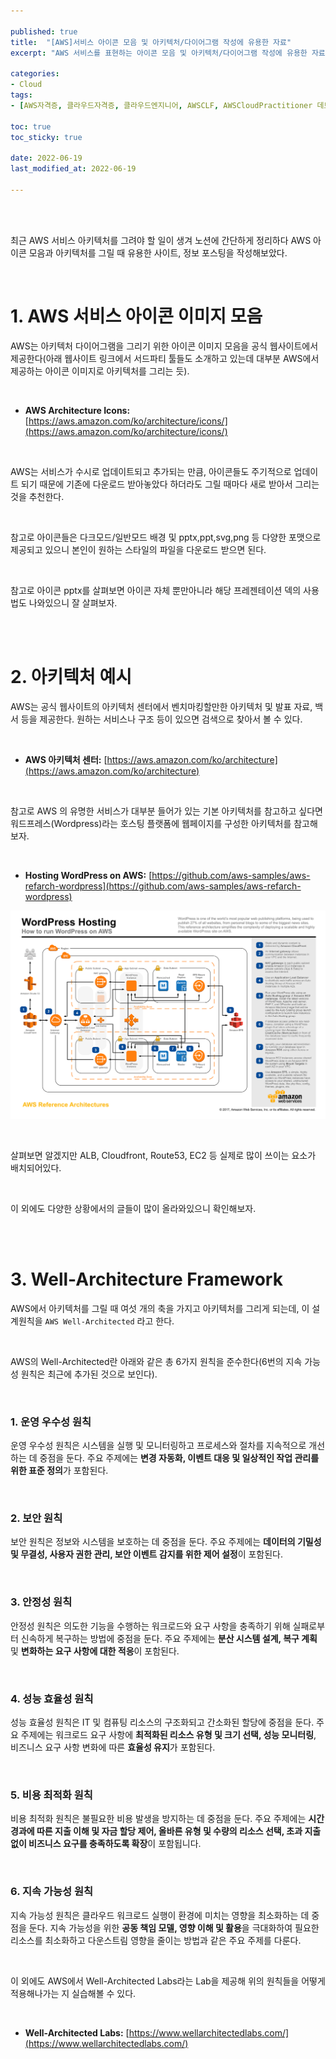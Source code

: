 ```yaml
---

published: true
title:  "[AWS]서비스 아이콘 모음 및 아키텍처/다이어그램 작성에 유용한 자료"
excerpt: "AWS 서비스를 표현하는 아이콘 모음 및 아키텍처/다이어그램 작성에 유용한 자료를 정리해보았다."

categories:
- Cloud
tags:
- [AWS자격증, 클라우드자격증, 클라우드엔지니어, AWSCLF, AWSCloudPractitioner 데브옵스엔지니어, DevOps, solutionsarchitect, AWSSA, 솔루션아키텍트 ]

toc: true
toc_sticky: true

date: 2022-06-19
last_modified_at: 2022-06-19

---
```


<br/><br/>

최근 AWS 서비스 아키텍처를 그려야 할 일이 생겨 노션에 간단하게 정리하다 AWS 아이콘 모음과 아키텍처를 그릴 때 유용한 사이트, 정보 포스팅을 작성해보았다.

<br/>

# 1. AWS 서비스 아이콘 이미지 모음

AWS는 아키텍처 다이어그램을 그리기 위한 아이콘 이미지 모음을 공식 웹사이트에서 제공한다(아래 웹사이트 링크에서 서드파티 툴들도 소개하고 있는데 대부분 AWS에서 제공하는 아이콘 이미지로 아키텍처를 그리는 듯).

<br/>

- **AWS Architecture Icons:** [https://aws.amazon.com/ko/architecture/icons/](https://aws.amazon.com/ko/architecture/icons/)

<br/>

AWS는 서비스가 수시로 업데이트되고 추가되는 만큼, 아이콘들도 주기적으로 업데이트 되기 때문에 기존에 다운로드 받아놓았다 하더라도 그릴 때마다 새로 받아서 그리는 것을 추천한다.

<br/>

참고로 아이콘들은 다크모드/일반모드 배경 및 pptx,ppt,svg,png 등 다양한 포맷으로 제공되고 있으니 본인이 원하는 스타일의 파일을 다운로드 받으면 된다.

<br/>

참고로 아이콘 pptx를 살펴보면 아이콘 자체 뿐만아니라 해당 프레젠테이션 덱의 사용법도 나와있으니 잘 살펴보자.

<br/><br/>

# 2. 아키텍처 예시

AWS는 공식 웹사이트의 아키텍처 센터에서 벤치마킹할만한 아키텍처 및 발표 자료, 백서 등을 제공한다. 원하는 서비스나 구조 등이 있으면 검색으로 찾아서 볼 수 있다.

<br/>

- **AWS 아키텍처 센터:** [https://aws.amazon.com/ko/architecture](https://aws.amazon.com/ko/architecture)

<br/>

참고로 AWS 의 유명한 서비스가 대부분 들어가 있는 기본 아키텍처를 참고하고 싶다면 워드프레스(Wordpress)라는 호스팅 플랫폼에 웹페이지를 구성한 아키텍처를 참고해보자.

<br/>

- **Hosting WordPress on AWS:** [https://github.com/aws-samples/aws-refarch-wordpress](https://github.com/aws-samples/aws-refarch-wordpress)

![Hosting WordPress on AWS](/assets/images/2022-06-19-AWS-icon/2022-06-19-AWS-icon.png)

<br/>

살펴보면 알겠지만 ALB, Cloudfront, Route53, EC2 등 실제로 많이 쓰이는 요소가 배치되어있다.

<br/>

이 외에도 다양한 상황에서의 글들이 많이 올라와있으니 확인해보자.

<br/><br/>

# 3. Well-Architecture Framework

AWS에서 아키텍처를 그릴 때 여섯 개의 축을 가지고 아키텍처를 그리게 되는데, 이 설계원칙을 `AWS Well-Architected` 라고 한다.

<br/>

AWS의 Well-Architected란 아래와 같은 총 6가지 원칙을 준수한다(6번의 지속 가능성 원칙은 최근에 추가된 것으로 보인다).

<br/>

### 1. 운영 우수성 원칙

운영 우수성 원칙은 시스템을 실행 및 모니터링하고 프로세스와 절차를 지속적으로 개선하는 데 중점을 둔다. 주요 주제에는 **변경 자동화, 이벤트 대응 및 일상적인 작업 관리를 위한 표준 정의**가 포함된다.

<br/>

### 2. 보안 원칙

보안 원칙은 정보와 시스템을 보호하는 데 중점을 둔다. 주요 주제에는 **데이터의 기밀성 및 무결성, 사용자 권한 관리, 보안 이벤트 감지를 위한 제어 설정**이 포함된다.

<br/>

### 3. 안정성 원칙

안정성 원칙은 의도한 기능을 수행하는 워크로드와 요구 사항을 충족하기 위해 실패로부터 신속하게 복구하는 방법에 중점을 둔다. 주요 주제에는 **분산 시스템 설계, 복구 계획** 및 **변화하는 요구 사항에 대한 적응**이 포함된다.

<br/>

### 4. 성능 효율성 원칙

성능 효율성 원칙은 IT 및 컴퓨팅 리소스의 구조화되고 간소화된 할당에 중점을 둔다. 주요 주제에는 워크로드 요구 사항에 **최적화된 리소스 유형 및 크기 선택, 성능 모니터링**, 비즈니스 요구 사항 변화에 따른 **효율성 유지**가 포함된다.

<br/>

### 5. 비용 최적화 원칙

비용 최적화 원칙은 불필요한 비용 발생을 방지하는 데 중점을 둔다. 주요 주제에는 **시간 경과에 따른 지출 이해 및 자금 할당 제어, 올바른 유형 및 수량의 리소스 선택, 초과 지출 없이 비즈니스 요구를 충족하도록 확장**이 포함됩니다.

<br/>

### 6. **지속 가능성 원칙**

지속 가능성 원칙은 클라우드 워크로드 실행이 환경에 미치는 영향을 최소화하는 데 중점을 둔다. 지속 가능성을 위한 **공동 책임 모델, 영향 이해 및 활용**을 극대화하여 필요한 리소스를 최소화하고 다운스트림 영향을 줄이는 방법과 같은 주요 주제를 다룬다.

<br/>

이 외에도 AWS에서 Well-Architected Labs라는 Lab을 제공해 위의 원칙들을 어떻게 적용해나가는 지 실습해볼 수 있다.

<br/>

- **Well-Architected Labs:** [https://www.wellarchitectedlabs.com/](https://www.wellarchitectedlabs.com/)

<br/><br/>